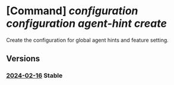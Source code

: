 # [Command] _configuration configuration agent-hint create_

Create the configuration for global agent hints and feature setting.

## Versions

### [2024-02-16](/Resources/fllm-plane/L2luc3RhbmNlcy97fS9wcm92aWRlcnN4L2ZvdW5kYXRpb25hbGxtLmNvbmZpZ3VyYXRpb24vY29uZmlndXJhdGlvbnMvYWdlbnRoaW50cw==/2024-02-16.xml) **Stable**

<!-- fllm-plane /instances/{}/providersx/foundationallm.configuration/configurations/agenthints 2024-02-16 -->
